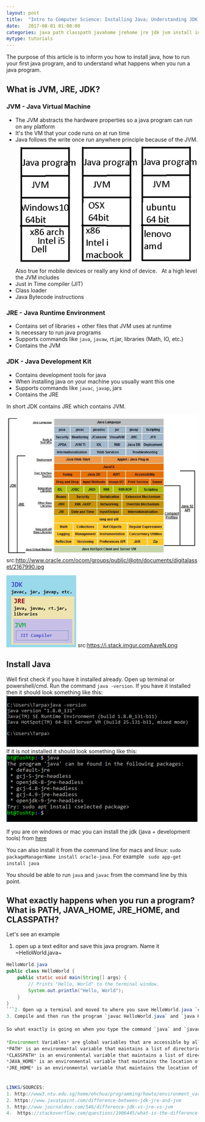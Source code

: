 ```yaml
---
layout: post
title:  "Intro to Computer Science: Installing Java; Understanding JDK, JRE, JVM; Understanding PATH, CLASSPATH, JAVA_HOME and JRE_HOME"
date:   2017-08-01 01:00:00
categories: java path classpath javahome jrehome jre jdk jvm install intro to computer science language
mytype: tutorials
---
```

The purpose of this article is to inform you how to install java, how to run your first java program, and to understand what happens when you run a java program.

## What is JVM, JRE, JDK?

### JVM - Java Virtual Machine
* The JVM abstracts the hardware properties so a java program can run on any platform
* It's the VM that your code runs on at run time
* Java follows the write once run anywhere principle because of the JVM.
![alt text](images/post_intro_java_1.png "JVM")
Also true for mobile devices or really any kind of device.
&nbsp;
At a high level the JVM includes
* Just in Time compiler (JIT)
* Class loader
* Java Bytecode instructions

### JRE - Java Runtime Environment
* Contains set of libraries + other files that JVM uses at runtime
* Is necessary to run java programs
* Supports commands like `java`, `javaw`, rt.jar, libraries (Math, IO, etc.)
* Contains the JVM

### JDK - Java Development Kit
* Contains development tools for java
* When installing java on your machine you usually want this one
* Supports commands like `javac`, `javap`, jars
* Contains the JRE

In short JDK contains JRE which contains JVM.

![alt text](images/post_intro_java_3.jpg "Java")
src:http://www.oracle.com/ocom/groups/public/@otn/documents/digitalasset/2167990.jpg

![alt text](images/post_intro_java_4.png "Java")
src:https://i.stack.imgur.comAaveN.png

## Install Java
Well first check if you have it installed already. Open up terminal or powershell/cmd.
Run the command `java -version`. If you have it installed then it should look something like this:
![alt text](images/post_intro_java_2.png "java -version")
If it is not installed it should look something like this:
![alt text](images/post_intro_java_6.png "java -version")

If you are on windows or mac you can install the jdk (java + development tools) from [here](http://www.oracle.com/technetwork/java/javase/downloads/index.html)

You can also install it from the command line for macs and linux: `sudo packageManagerName install oracle-java`. For example ` sudo app-get install java`

You should be able to run `java` and `javac` from the command line by this point.

## What exactly happens when you run a program? What is PATH, JAVA_HOME, JRE_HOME, and CLASSPATH?
Let's see an example
1. open up a text editor and save this java program. Name it ~HelloWorld.java~
```java
HelloWorld.java
public class HelloWorld {
    public static void main(String[] args) {
        // Prints "Hello, World" to the terminal window.
        System.out.println("Hello, World");
    }
}
```2. Open up a terminal and moved to where you save HelloWorld.java `cd location/subdir`
3. Compile and then run the program `javac HelloWorld.java` and `java HelloWorld` ![alt text](images/post_intro_java_7.png "java")

So what exactly is going on when you type the command `java` and `javac`. Where is this running from? For this we need to understand what environmental variables are.

*Environment Variables* are global variables that are accessible by all the processes running on the OS.
*PATH* is an environmental variable that maintains a list of directories for executable programs like `java`, `javac`, `ls`, `cd`, etc.
*CLASSPATH* is an environmental variable that maintains a list of directories for java class files or jars.
*JAVA_HOME* is an environmental variable that maintains the location of the installed JDK.
*JRE_HOME* is an environmental variable that maintains the location of the installed JRE.


LINKS/SOURCES:
1. http://www3.ntu.edu.sg/home/ehchua/programming/howto/environment_variables.html
2. https://www.javatpoint.com/difference-between-jdk-jre-and-jvm
3. http://www.journaldev.com/546/difference-jdk-vs-jre-vs-jvm
4.  https://stackoverflow.com/questions/1906445/what-is-the-difference-between-jdk-and-jre
